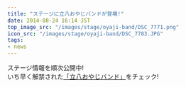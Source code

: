 ```yaml
---
title: "ステージに立八おやじバンドが登場!"
date: 2014-08-24 16:14 JST
top_image_src: "/images/stage/oyaji-band/DSC_7771.png"
icon_src: "/images/stage/oyaji-band/DSC_7783.JPG"
tags:
- news
---
```

ステージ情報を順次公開中!  
いち早く解禁された[「立八おやじバンド」](/stage/oyaji-band.html)をチェック!